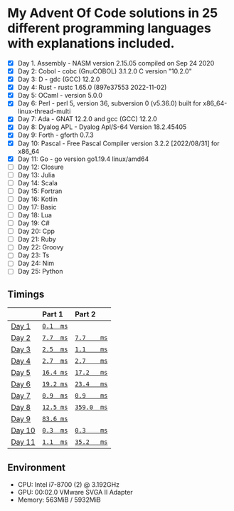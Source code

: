 # My Advent Of Code solutions in 25 different programming languages with explanations included.

- [X] Day 1. Assembly       - NASM version 2.15.05 compiled on Sep 24 2020
- [X] Day 2: Cobol          - cobc (GnuCOBOL) 3.1.2.0 C version "10.2.0"
- [X] Day 3: D              - gdc (GCC) 12.2.0
- [X] Day 4: Rust           - rustc 1.65.0 (897e37553 2022-11-02)
- [X] Day 5: OCaml          - version 5.0.0
- [X] Day 6: Perl           - perl 5, version 36, subversion 0 (v5.36.0) built for x86_64-linux-thread-multi
- [X] Day 7: Ada            - GNAT 12.2.0 and gcc (GCC) 12.2.0
- [X] Day 8: Dyalog APL     - Dyalog Apl/S-64 Version 18.2.45405
- [X] Day 9: Forth          - gforth 0.7.3
- [X] Day 10: Pascal        - Free Pascal Compiler version 3.2.2 [2022/08/31] for x86_64
- [X] Day 11: Go            - go version go1.19.4 linux/amd64
- [ ] Day 12: Closure
- [ ] Day 13: Julia
- [ ] Day 14: Scala
- [ ] Day 15: Fortran
- [ ] Day 16: Kotlin
- [ ] Day 17: Basic
- [ ] Day 18: Lua
- [ ] Day 19: C#
- [ ] Day 20: Cpp
- [ ] Day 21: Ruby
- [ ] Day 22: Groovy
- [ ] Day 23: Ts
- [ ] Day 24: Nim
- [ ] Day 25: Python

## Timings
|                                                | Part 1                            | Part 2                              |
|:-----------------------------------------------|:----------------------------------|:------------------------------------|
| [Day  1](https://adventofcode.com/2022/day/1)  | [`0.1  ms`](./day01/part1.asm)    |                                     |
| [Day  2](https://adventofcode.com/2022/day/2)  | [`7.7  ms`](./day02/part1.cob)    | [`7.7    ms`](./day02/part2.cob)    |
| [Day  3](https://adventofcode.com/2022/day/3)  | [`2.5  ms`](./day03/part1.d)      | [`1.1    ms`](./day03/part2.d)      |
| [Day  4](https://adventofcode.com/2022/day/4)  | [`2.7  ms`](./day04/part1.rs)     | [`2.7    ms`](./day04/part2.rs)     |
| [Day  5](https://adventofcode.com/2022/day/5)  | [`16.4 ms`](./day05/part1.ml)     | [`17.2   ms`](./day05/part2.ml)     |
| [Day  6](https://adventofcode.com/2022/day/6)  | [`19.2 ms`](./day06/part1.pl)     | [`23.4   ms`](./day06/part2.pl)     |
| [Day  7](https://adventofcode.com/2022/day/7)  | [`0.9  ms`](./day07/part1.adb)    | [`0.9    ms`](./day07/part2.adb)    |
| [Day  8](https://adventofcode.com/2022/day/8)  | [`12.5 ms`](./day08/part1.dyalog) | [`359.0  ms`](./day08/part2.dyalog) |
| [Day  9](https://adventofcode.com/2022/day/9)  | [`83.6 ms`](./day09/part1.fth)    |                                     |
| [Day 10](https://adventofcode.com/2022/day/10) | [`0.3  ms`](./day10/part1.pas)    | [`0.3    ms`](./day10/part2.pas)    |
| [Day 11](https://adventofcode.com/2022/day/11) | [`1.1  ms`](./day11/part1.go)     | [`35.2   ms`](./day11/part2.go)     |

## Environment
- CPU: Intel i7-8700 (2) @ 3.192GHz 
- GPU: 00:02.0 VMware SVGA II Adapter 
- Memory: 563MiB / 5932MiB
